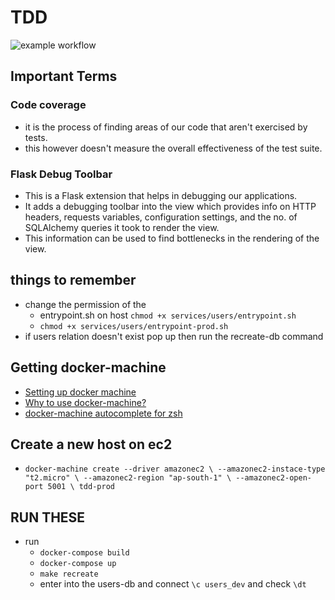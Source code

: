 # TDD

![example workflow](https://github.com/Flask-Apps/TDD-Code-Evaluation/actions/workflows/docker-image.yml/badge.svg)
<!-- <br>
![example event parameter](https://github.com/Flask-Apps/TDD-Code-Evaluation/actions/workflows/docker-image.yml/badge.svg?event=push)
<br>
![example branch parameter](https://github.com/Flask-Apps/TDD-Code-Evaluation/actions/workflows/docker-image.yml/badge.svg?branch=main) -->

## Important Terms

### Code coverage

- it is the process of finding areas of our code that aren't exercised by tests.
- this however doesn't measure the overall effectiveness of the test suite.

### Flask Debug Toolbar

- This is a Flask extension that helps in debugging our applications.
- It adds a debugging toolbar into the view which provides info on HTTP headers, requests variables, configuration settings, and the no. of SQLAlchemy queries it took to render the view.
- This information can be used to find bottlenecks in the rendering of the view.

## things to remember

- change the permission of the
  - entrypoint.sh on host `chmod +x services/users/entrypoint.sh`
  - `chmod +x services/users/entrypoint-prod.sh`
- if users relation doesn't exist pop up then run the recreate-db command

## Getting docker-machine

- [Setting up docker machine](https://blog.knoldus.com/how-to-launch-ec2-instance-in-aws-using-docker-machine/)
- [Why to use docker-machine?](https://docker-docs.netlify.app/machine/overview/#why-should-i-use-it)
- [docker-machine autocomplete for zsh](https://docker-docs.netlify.app/machine/completion/#zsh)

## Create a new host on ec2

- `docker-machine create --driver amazonec2 \
  --amazonec2-instace-type "t2.micro" \
  --amazonec2-region "ap-south-1" \
  --amazonec2-open-port 5001 \
  tdd-prod`

## RUN THESE

- run
  - `docker-compose build`
  - `docker-compose up`
  - `make recreate`
  - enter into the users-db and connect `\c users_dev` and check `\dt`
